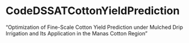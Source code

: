 # CodeDSSATCottonYieldPrediction
“Optimization of Fine-Scale Cotton Yield Prediction under Mulched Drip Irrigation and Its Application in the Manas Cotton Region”
